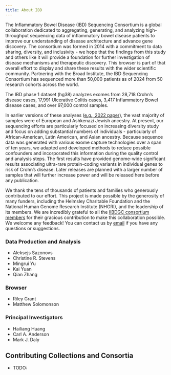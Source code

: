 ```yaml
---
title: About IBD
---
```


The Inflammatory Bowel Disease (IBD) Sequencing Consortium is a global collaboration dedicated to aggregating, generating, and analyzing high-throughput sequencing data of inflammatory bowel disease patients to improve our understanding of disease architecture and advance gene discovery. The consortium was formed in 2014 with a commitment to data sharing, diversity, and inclusivity - we hope that the findings from this study and others like it will provide a foundation for further investigation of disease mechanisms and therapeutic discovery. This browser is part of that overall effort to display and share these results with the wider scientific community. Partnering with the Broad Institute, the IBD Sequencing Consortium has sequenced more than 50,000 patients as of 2024 from 50 research cohorts across the world.

The IBD phase 1 dataset (hg38) analyzes exomes from 28,718 Crohn’s disease cases, 17,991 Ulcerative Colitis cases, 3,417 Inflammatory Bowel disease cases, and over 97,000 control samples.

In earlier versions of these analyses ([e.g., 2022 paper](https://pubmed.ncbi.nlm.nih.gov/36038634/)), the vast majority of samples were of European and Ashkenazi Jewish ancestry. At present, our sequencing efforts are particularly focused on increasing diversity study and focus on adding substantial numbers of individuals - particularly of African-American, Latin American, and Asian ancestry. Because sequence data was generated with various exome capture technologies over a span of ten years, we adapted and developed methods to reduce possible confounders and incorporated this information during the quality control and analysis steps. The first results have provided genome-wide significant results associating ultra-rare protein-coding variants in individual genes to risk of Crohn’s disease. Later releases are planned with a larger number of samples that will further increase power and will be released here before any publication.

We thank the tens of thousands of patients and families who generously contributed to our effort. This project is made possible by the generosity of many funders, including the Helmsley Charitable Foundation and the National Human Genome Research Institute (NHGRI), and the leadership of its members. We are incredibly grateful to all the [IIBDGC consortium members](https://www.ibdgenetics.org/) for their gracious contribution to make this collaboration possible. We welcome any feedback! You can contact us by [email](mailto:TODO:@broadinstitute.org) if you have any questions or suggestions.

### Data Production and Analysis

- Aleksejs Sazonovs
- Christine R. Stevens
- Mingrui Yu
- Kai Yuan
- Qian Zhang

### Browser

- Riley Grant
- Matthew Solomonson

### Principal Investigators

- Hailiang Huang
- Carl A. Anderson
- Mark J. Daly

## Contributing Collections and Consortia

- TODO:

